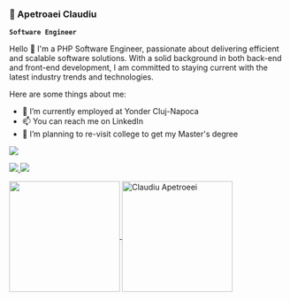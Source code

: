 ### 🎦 Apetroaei Claudiu

**`Software Engineer`**

Hello 👋 I'm a PHP Software Engineer, passionate about delivering efficient and scalable software solutions. With a solid background in both back-end and front-end development, I am committed to staying current with the latest industry trends and technologies.

Here are some things about me:
- 🔭 I’m currently employed at Yonder Cluj-Napoca
- 📫 You can reach me on LinkedIn
- 🌱 I’m planning to re-visit college to get my Master's degree

<p aling='left'>
  <a href="https://www.linkedin.com/in/claudiu-apetroaei-219b5a197/">
    <img src="https://custom-icon-badges.demolab.com/badge/-Linkedin-218AAB?style=for-the-badge&logo=linkedin&logoColor=white"/>
  </a>
</p>
<p aling='left'>
    <a href="https://open.spotify.com/user/8ny8bs27du5xbyoaa434trq7e">
      <img src="https://custom-icon-badges.demolab.com/badge/Heart-D15E9B.svg?logo=heart"/>
    </a>
    <a href="mailto:apetroaei.claudiu99@gmail.com">
      <img src="https://custom-icon-badges.demolab.com/badge/Mail-E61B23.svg?logo=mail"/>
    </a>
</p>
  
<!--
  <a>
    <img src="https://custom-icon-badges.demolab.com/badge/-Open%20Issue-palegreen?style=for-the-badge&logoColor=black&logo=issue-opened">
  </a>-->
<a href="https://github.com/anuraghazra/github-readme-stats">
  <img height=200 align="center" src="https://github-readme-stats.vercel.app/api?username=ApetroaeiClaudiu&show_icons=true&rank_icon=github&theme=synthwave" />
</a>
<a href="https://github.com/anuraghazra/convoychat">
  <img height=200 align="center" src="https://github-readme-stats.vercel.app/api/top-langs/?username=ApetroaeiClaudiu&hide=tcl&langs_count=6&layout=donut&theme=synthwave&card_width=320" alt="Claudiu Apetroeei"/>
</a>


<!--
![Anurag's GitHub stats](https://github-readme-stats.vercel.app/)
[![Top Langs](https://github-readme-stats.vercel.app)](https://github.com/anuraghazra/github-readme-stats)
-->
<!--
[![MongoDB](https://custom-icon-badges.demolab.com/badge/-MongoDB-47A248?style=for-the-badge&logo=mongodb&logoColor=white)](https://www.mongodb.com/)
[![Express](https://custom-icon-badges.demolab.com/badge/-Express-000000?style=for-the-badge&logo=express&logoColor=white)](https://expressjs.com/)
[![React](https://custom-icon-badges.demolab.com/badge/-React-218AAB?style=for-the-badge&logo=react&logoColor=white)](https://reactjs.org/)
[![Node.js](https://custom-icon-badges.demolab.com/badge/-Node.js-339933?style=for-the-badge&logo=node.js&logoColor=white)](https://nodejs.org/)


[![Spotify](https://custom-icon-badges.demolab.com/badge/-Node.js-339933?style=for-the-badge&logo=spotify&logoColor=white)](https://nodejs.org/)

[![LinkedIn](https://custom-icon-badges.demolab.com/badge/-Node.js-339933?style=for-the-badge&logo=node.js&logoColor=white)](https://nodejs.org/)
-->


<!--
git init
git add .
git commit -m "Add existing project files to Git"
git remote add origin https://github.com/cameronmcnz/example-website.git
git push -u -f origin master
-->
